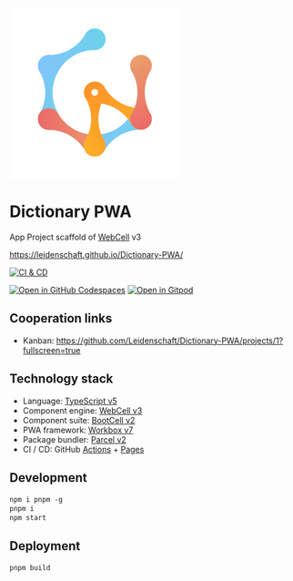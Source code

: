 ![](src/image/WebCell-0.png)

# Dictionary PWA

App Project scaffold of [WebCell][1] v3

https://leidenschaft.github.io/Dictionary-PWA/

[![CI & CD](https://github.com/Leidenschaft/Dictionary-PWA/actions/workflows/main.yml/badge.svg)][2]

[![Open in GitHub Codespaces](https://github.com/codespaces/badge.svg)][3]
[![Open in Gitpod](https://gitpod.io/button/open-in-gitpod.svg)][4]

## Cooperation links

- Kanban: https://github.com/Leidenschaft/Dictionary-PWA/projects/1?fullscreen=true

## Technology stack

- Language: [TypeScript v5][5]
- Component engine: [WebCell v3][1]
- Component suite: [BootCell v2][7]
- PWA framework: [Workbox v7][8]
- Package bundler: [Parcel v2][9]
- CI / CD: GitHub [Actions][10] + [Pages][11]

## Development

```shell
npm i pnpm -g
pnpm i
npm start
```

## Deployment

```shell
pnpm build
```

[1]: https://web-cell.dev/
[2]: https://github.com/Leidenschaft/Dictionary-PWA/actions/workflows/main.yml
[3]: https://codespaces.new/Leidenschaft/Dictionary-PWA
[4]: https://gitpod.io/?autostart=true#https://github.com/Leidenschaft/Dictionary-PWA
[5]: https://typescriptlang.org/
[7]: https://bootstrap.web-cell.dev/
[8]: https://developers.google.com/web/tools/workbox
[9]: https://parceljs.org/
[10]: https://github.com/features/actions
[11]: https://pages.github.com/
